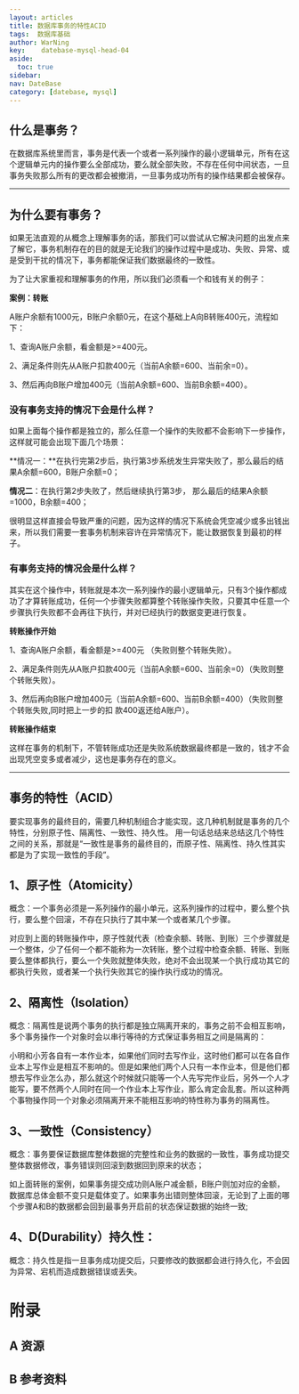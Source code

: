 ```yaml
---
layout: articles
title: 数据库事务的特性ACID
tags:  数据库基础
author: WarNing
key:    datebase-mysql-head-04
aside:
  toc: true
sidebar:
nav: DateBase
category: [datebase, mysql]
---
```




<!--more-->
## **什么是事务？**

在数据库系统里而言，事务是代表一个或者一系列操作的最小逻辑单元，所有在这个逻辑单元内的操作要么全部成功，要么就全部失败，不存在任何中间状态，一旦事务失败那么所有的更改都会被撤消，一旦事务成功所有的操作结果都会被保存。

------

## **为什么要有事务？**

如果无法直观的从概念上理解事务的话，那我们可以尝试从它解决问题的出发点来了解它，事务机制存在的目的就是无论我们的操作过程中是成功、失败、异常、或是受到干扰的情况下，事务都能保证我们数据最终的一致性。

为了让大家重视和理解事务的作用，所以我们必须看一个和钱有关的例子：

**案例：转账**

A账户余额有1000元，B账户余额0元，在这个基础上A向B转账400元，流程如下：

1、查询A账户余额，看金额是>=400元。

2、满足条件则先从A账户扣款400元（当前A余额=600、当前余=0）。

3、然后再向B账户增加400元（当前A余额=600、当前B余额=400）。



### **没有事务支持的情况下会是什么样？**

如果上面每个操作都是独立的，那么任意一个操作的失败都不会影响下一步操作，这样就可能会出现下面几个场景：

**情况一：**在执行完第2步后，执行第3步系统发生异常失败了，那么最后的结果A余额=600，B账户余额=0；

**情况二**：在执行第2步失败了，然后继续执行第3步， 那么最后的结果A余额=1000，B余额=400；

很明显这样直接会导致严重的问题，因为这样的情况下系统会凭空减少或多出钱出来，所以我们需要一套事务机制来容许在异常情况下，能让数据恢复到最初的样子。



### **有事务支持的情况会是什么样？**

其实在这个操作中，转账就是本次一系列操作的最小逻辑单元，只有3个操作都成功了才算转账成功，任何一个步骤失败都算整个转账操作失败，只要其中任意一个步骤执行失败都不会再往下执行，并对已经执行的数据变更进行恢复。



**转账操作开始**

1、查询A账户余额，看金额是>=400元 （失败则整个转账失败）。

2、满足条件则先从A账户扣款400元（当前A余额=600、当前余=0）（失败则整个转账失败）。

3、然后再向B账户增加400元（当前A余额=600、当前B余额=400）（失败则整个转账失败,同时把上一步的扣 款400返还给A账户）。

**转账操作结束**



这样在事务的机制下，不管转账成功还是失败系统数据最终都是一致的，钱才不会出现凭空变多或者减少，这也是事务存在的意义。



------



## **事务的特性（ACID）**

要实现事务的最终目的，需要几种机制组合才能实现，这几种机制就是事务的几个特性，分别原子性、隔离性、一致性、持久性。 用一句话总结来总结这几个特性之间的关系，那就是“一致性是事务的最终目的，而原子性、隔离性、持久性其实都是为了实现一致性的手段”。

## **1、原子性（Atomicity）**

概念：一个事务必须是一系列操作的最小单元，这系列操作的过程中，要么整个执行，要么整个回滚，不存在只执行了其中某一个或者某几个步骤。

对应到上面的转账操作中，原子性就代表（检查余额、转账、到账）三个步骤就是一个整体，少了任何一个都不能称为一次转账，整个过程中检查余额、转账、到账要么整体都执行，要么一个失败就整体失败，绝对不会出现某一个执行成功其它的都执行失败，或者某一个执行失败其它的操作执行成功的情况。



## **2、隔离性（Isolation）**

概念：隔离性是说两个事务的执行都是独立隔离开来的，事务之前不会相互影响，多个事务操作一个对象时会以串行等待的方式保证事务相互之间是隔离的：

小明和小芳各自有一本作业本，如果他们同时去写作业，这时他们都可以在各自作业本上写作业是相互不影响的。但是如果他们两个人只有一本作业本，但是他们都想去写作业怎么办，那么就这个时候就只能等一个人先写完作业后，另外一个人才能写，要不然两个人同时在同一个作业本上写作业，那么肯定会乱套。所以这种两个事物操作同一个对象必须隔离开来不能相互影响的特性称为事务的隔离性。



## **3、一致性（Consistency）**

概念：事务要保证数据库整体数据的完整性和业务的数据的一致性，事务成功提交整体数据修改，事务错误则回滚到数据回到原来的状态；

如上面转账的案例，如果事务提交成功则A账户减金额，B账户则加对应的金额，数据库总体金额不变只是载体变了。如果事务出错则整体回滚，无论到了上面的哪个步骤A和B的数据都会回到最事务开启前的状态保证数据的始终一致;



## **4、D(Durability）持久性：**

概念：持久性是指一旦事务成功提交后，只要修改的数据都会进行持久化，不会因为异常、宕机而造成数据错误或丢失。
# 附录
## A 资源
## B 参考资料


